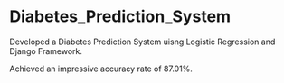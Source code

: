# Diabetes_Prediction_System

Developed a Diabetes Prediction System uisng Logistic Regression and Django Framework.

Achieved an impressive accuracy rate of 87.01%.
